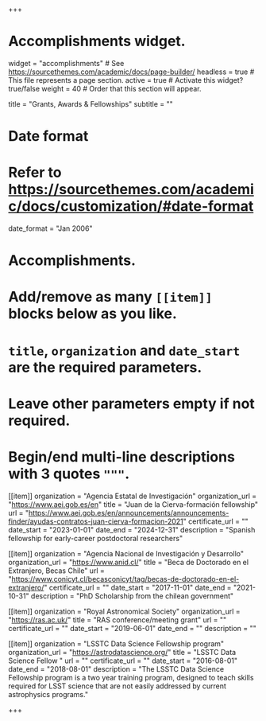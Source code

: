 +++
# Accomplishments widget.
widget = "accomplishments"  # See https://sourcethemes.com/academic/docs/page-builder/
headless = true  # This file represents a page section.
active = true  # Activate this widget? true/false
weight = 40  # Order that this section will appear.

title = "Grants, Awards & Fellowships"
subtitle = ""

# Date format
#   Refer to https://sourcethemes.com/academic/docs/customization/#date-format
date_format = "Jan 2006"

# Accomplishments.
#   Add/remove as many `[[item]]` blocks below as you like.
#   `title`, `organization` and `date_start` are the required parameters.
#   Leave other parameters empty if not required.
#   Begin/end multi-line descriptions with 3 quotes `"""`.

[[item]]
  organization = "Agencia Estatal de Investigación"
  organization_url = "https://www.aei.gob.es/en"
  title = "Juan de la Cierva-formación fellowship"
  url = "https://www.aei.gob.es/en/announcements/announcements-finder/ayudas-contratos-juan-cierva-formacion-2021"
  certificate_url = ""
  date_start = "2023-01-01"
  date_end = "2024-12-31"
  description = "Spanish fellowship for early-career postdoctoral researchers"
  
[[item]]
  organization = "Agencia Nacional de Investigación y Desarrollo"
  organization_url = "https://www.anid.cl/"
  title = "Beca de Doctorado en el Extranjero, Becas Chile"
  url = "https://www.conicyt.cl/becasconicyt/tag/becas-de-doctorado-en-el-extranjero/"
  certificate_url = ""
  date_start = "2017-11-01"
  date_end = "2021-10-31"
  description = "PhD Scholarship from the chilean government"

[[item]]
  organization = "Royal Astronomical Society"
  organization_url = "https://ras.ac.uk/"
  title = "RAS conference/meeting grant"
  url = ""
  certificate_url = ""
  date_start = "2019-06-01"
  date_end = ""
  description = ""
  
[[item]]
  organization = "LSSTC Data Science Fellowship program"
  organization_url = "https://astrodatascience.org/"
  title = "LSSTC Data Science Fellow "
  url = ""
  certificate_url = ""
  date_start = "2016-08-01"
  date_end = "2018-08-01"
  description = "The LSSTC Data Science Fellowship program is a two year training program, designed to teach skills required for LSST science that are not easily addressed by current astrophysics programs."

+++
